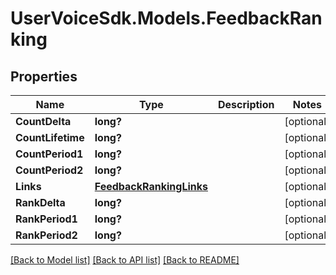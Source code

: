# UserVoiceSdk.Models.FeedbackRanking
## Properties

Name | Type | Description | Notes
------------ | ------------- | ------------- | -------------
**CountDelta** | **long?** |  | [optional] 
**CountLifetime** | **long?** |  | [optional] 
**CountPeriod1** | **long?** |  | [optional] 
**CountPeriod2** | **long?** |  | [optional] 
**Links** | [**FeedbackRankingLinks**](FeedbackRankingLinks.md) |  | [optional] 
**RankDelta** | **long?** |  | [optional] 
**RankPeriod1** | **long?** |  | [optional] 
**RankPeriod2** | **long?** |  | [optional] 

[[Back to Model list]](../README.md#documentation-for-models) [[Back to API list]](../README.md#documentation-for-api-endpoints) [[Back to README]](../README.md)

